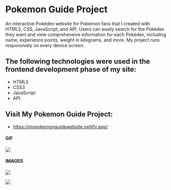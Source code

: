 <h1>Pokemon Guide Project</h1>

An interactive Pokédex website for Pokémon fans that I created with HTML5, CSS, JavaScript, and API.
Users can easily search for the Pokédex they want and view comprehensive information for each Pokédex, including name, experience points, weight in kilograms, and more. My project runs responsively on every device screen.

<h2> The following technologies were used in the frontend development phase of my site: </h2>

- HTML5
- CSS3
- JavaScript
- API

<h2> Visit My Pokemon Guide Project: </h2>

- https://mypokemonguidewebsite.netlify.app/

<h4>GIF</h4>

![](images/pokemon-gif.gif)

<h4>IMAGES</h4>

![](images/pokemon1.png)

![](images/pokemon2.png)


